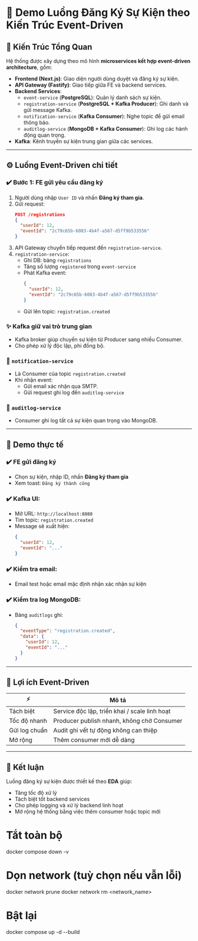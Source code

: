 # 🎯 Demo Luồng Đăng Ký Sự Kiện theo Kiến Trúc Event-Driven

## 🧩 Kiến Trúc Tổng Quan

Hệ thống được xây dựng theo mô hình **microservices kết hợp event-driven architecture**, gồm:

- **Frontend (Next.js)**: Giao diện người dùng duyệt và đăng ký sự kiện.
- **API Gateway (Fastify)**: Giao tiếp giữa FE và backend services.
- **Backend Services**:
  - `event-service` (**PostgreSQL**): Quản lý danh sách sự kiện.
  - `registration-service` (**PostgreSQL + Kafka Producer**): Ghi danh và gửi message Kafka.
  - `notification-service` (**Kafka Consumer**): Nghe topic để gửi email thông báo.
  - `auditlog-service` (**MongoDB + Kafka Consumer**): Ghi log các hành động quan trọng.
- **Kafka**: Kênh truyền sự kiện trung gian giữa các services.

---

## ⚙️ Luồng Event-Driven chi tiết

### ✔️ Bước 1: FE gửi yêu cầu đăng ký

1. Người dùng nhập `User ID` và nhấn **Đăng ký tham gia**.
2. Gửi request:
   ```json
   POST /registrations
   {
     "userId": 12,
     "eventId": "2c79c65b-6083-4b4f-a567-d5ff9b533556"
   }
   ```
3. API Gateway chuyển tiếp request đến `registration-service`.
4. `registration-service`:
   - Ghi DB: bảng `registrations`
   - Tăng số lượng `registered` trong `event-service`
   - Phát Kafka event:
     ```json
     {
       "userId": 12,
       "eventId": "2c79c65b-6083-4b4f-a567-d5ff9b533556"
     }
     ```
   - Gửi lên topic: `registration.created`

### ✨ Kafka giữ vai trò trung gian

- Kafka broker giúp chuyển sự kiện từ Producer sang nhiều Consumer.
- Cho phép xử lý độc lập, phi đồng bộ.

### 📢 `notification-service`

- Là Consumer của topic `registration.created`
- Khi nhận event:
  - Gửi email xác nhận qua SMTP.
  - Gửi request ghi log đến `auditlog-service`

### 📃 `auditlog-service`

- Consumer ghi log tất cả sự kiện quan trọng vào MongoDB.

---

## 🦖 Demo thực tế

### ✔️ FE gửi đăng ký

- Chọn sự kiện, nhập ID, nhấn **Đăng ký tham gia**
- Xem toast: `Đăng ký thành công`

### ✔️ Kafka UI:

- Mở URL: `http://localhost:8080`
- Tìm topic: `registration.created`
- Message sẽ xuất hiện:
  ```json
  {
    "userId": 12,
    "eventId": "..."
  }
  ```

### ✔️ Kiểm tra email:

- Email test hoặc email mặc định nhận xác nhận sự kiện

### ✔️ Kiểm tra log MongoDB:

- Bảng `auditlogs` ghi:
  ```json
  {
    "eventType": "registration.created",
    "data": {
      "userId": 12,
      "eventId": "..."
    }
  }
  ```

---

## 📌 Lợi ích Event-Driven

| ⚡️            | Mô tả                                         |
| ------------- | --------------------------------------------- |
| Tách biệt     | Service độc lập, triển khai / scale linh hoạt |
| Tốc độ nhanh  | Producer publish nhanh, không chờ Consumer    |
| Gửi log chuẩn | Audit ghi vết tự động không can thiệp         |
| Mở rộng       | Thêm consumer mới dễ dàng                     |

---

## 🔗 Kết luận

Luồng đăng ký sự kiện được thiết kế theo **EDA** giúp:

- Tăng tốc độ xử lý
- Tách biệt tốt backend services
- Cho phép logging và xử lý backend linh hoạt
- Mở rộng hệ thống bằng việc thêm consumer hoặc topic mới

# Tắt toàn bộ
docker compose down -v

# Dọn network (tuỳ chọn nếu vẫn lỗi)
docker network prune
docker network rm <network_name>

# Bật lại
docker compose up -d --build